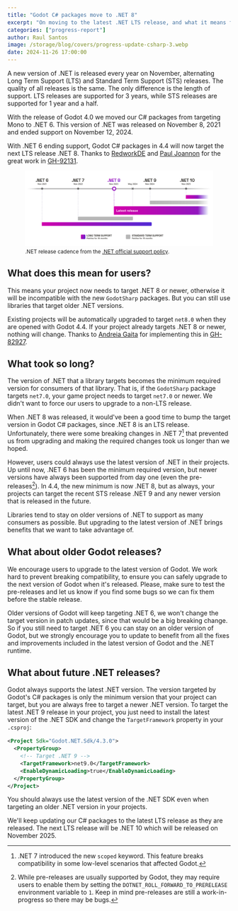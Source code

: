 ```yaml
---
title: "Godot C# packages move to .NET 8"
excerpt: "On moving to the latest .NET LTS release, and what it means for users."
categories: ["progress-report"]
author: Raul Santos
image: /storage/blog/covers/progress-update-csharp-3.webp
date: 2024-11-26 17:00:00
---
```


A new version of .NET is released every year on November, alternating Long Term Support (LTS) and Standard Term Support (STS) releases. The quality of all releases is the same. The only difference is the length of  support. LTS releases are supported for 3 years, while STS releases are supported for 1 year and a half.

With the release of Godot 4.0 we moved our C# packages from targeting Mono to .NET 6. This version of .NET was released on November 8, 2021 and ended support on November 12, 2024.

With .NET 6 ending support, Godot C# packages in 4.4 will now target the next LTS release .NET 8. Thanks to [RedworkDE](https://github.com/RedworkDE) and [Paul Joannon](https://github.com/paulloz) for the great work in [GH-92131](https://github.com/godotengine/godot/pull/92131).

<figure>
	<picture>
		<source srcset="/storage/blog/dotnet/release-schedule-dark.svg" media="(prefers-color-scheme: dark)">
		<img class="lightbox-ignore" src="/storage/blog/dotnet/release-schedule-light.svg">
	</picture>
	<figcaption><small>.NET release cadence from the <a href="https://dotnet.microsoft.com/en-us/platform/support/policy/dotnet-core">.NET official support policy</a>.</small></figcaption>
</figure>

## What does this mean for users?

This means your project now needs to target .NET 8 or newer, otherwise it will be incompatible with the new `GodotSharp` packages. But you can still use libraries that target older .NET versions.

Existing projects will be automatically upgraded to target `net8.0` when they are opened with Godot 4.4. If your project already targets .NET 8 or newer, nothing will change. Thanks to [Andreia Gaita](https://github.com/shana) for implementing this in [GH-82927](https://github.com/godotengine/godot/pull/82927).

## What took so long?

The version of .NET that a library targets becomes the minimum required version for consumers of that library. That is, if the `GodotSharp` package targets `net7.0`, your game project needs to target `net7.0` or newer. We didn't want to force our users to upgrade to a non-LTS release.

When .NET 8 was released, it would've been a good time to bump the target version in Godot C# packages, since .NET 8 is an LTS release. Unfortunately, there were some breaking changes in .NET 7[^1] that prevented us from upgrading and making the required changes took us longer than we hoped.

However, users could always use the latest version of .NET in their projects. Up until now, .NET 6 has been the minimum required version, but newer versions have always been supported from day one (even the pre-releases[^2]). In 4.4, the new minimum is now .NET 8, but as always, your projects can target the recent STS release .NET 9 and any newer version that is released in the future.

Libraries tend to stay on older versions of .NET to support as many consumers as possible. But upgrading to the latest version of .NET brings benefits that we want to take advantage of.

[^1]: .NET 7 introduced the new `scoped` keyword. This feature breaks compatibility in some low-level scenarios that affected Godot.

[^2]: While pre-releases are usually supported by Godot, they may require users to enable them by setting the `DOTNET_ROLL_FORWARD_TO_PRERELEASE` environment variable to `1`. Keep in mind pre-releases are still a work-in-progress so there may be bugs.

## What about older Godot releases?

We encourage users to upgrade to the latest version of Godot. We work hard to prevent breaking compatibility, to ensure you can safely upgrade to the next version of Godot when it's released. Please, make sure to test the pre-releases and let us know if you find some bugs so we can fix them before the stable release.

Older versions of Godot will keep targeting .NET 6, we won't change the target version in patch updates, since that would be a big breaking change. So if you still need to target .NET 6 you can stay on an older version of Godot, but we strongly encourage you to update to benefit from all the fixes and improvements included in the latest version of Godot and the .NET runtime.

## What about future .NET releases?

Godot always supports the latest .NET version. The version targeted by Godot's C# packages is only the minimum version that your project can target, but you are always free to target a newer .NET version. To target the latest .NET 9 release in your project, you just need to install the latest version of the .NET SDK and change the `TargetFramework` property in your `.csproj`:

```xml
<Project Sdk="Godot.NET.Sdk/4.3.0">
  <PropertyGroup>
    <!-- Target .NET 9 -->
    <TargetFramework>net9.0</TargetFramework>
    <EnableDynamicLoading>true</EnableDynamicLoading>
  </PropertyGroup>
</Project>
```

<div class="card card-warning">
	<p>You should always use the latest version of the .NET SDK even when targeting an older .NET version in your projects.</p>
</div>

We'll keep updating our C# packages to the latest LTS release as they are released. The next LTS release will be .NET 10 which will be released on November 2025.
